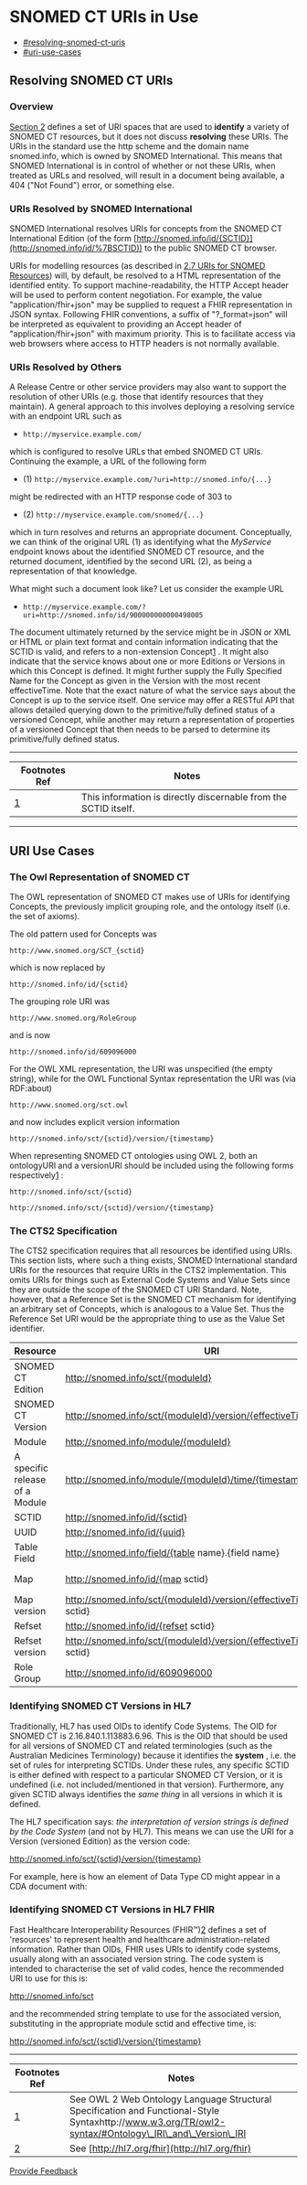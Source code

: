 # SNOMED CT URIs in Use

* [#resolving-snomed-ct-uris](./#resolving-snomed-ct-uris "mention")
* [#uri-use-cases](./#uri-use-cases "mention")

## Resolving SNOMED CT URIs

### Overview

[Section 2](../3%20snomed-ct-uris-in-use/2-SNOMED-CT-URI-Space_29951163.html) defines a set of URI spaces that are used to **identify** a variety of SNOMED CT resources, but it does not discuss **resolving** these URIs. The URIs in the standard use the http scheme and the domain name snomed.info, which is owned by SNOMED International. This means that SNOMED International is in control of whether or not these URIs, when treated as URLs and resolved, will result in a document being available, a 404 ("Not Found") error, or something else.

### URIs Resolved by SNOMED International

SNOMED International resolves URIs for concepts from the SNOMED CT International Edition (of the form [http://snomed.info/id/{SCTID}](http://snomed.info/id/%7BSCTID)) to the public SNOMED CT browser.

URIs for modelling resources (as described in [2.7 URIs for SNOMED Resources](../3%20snomed-ct-uris-in-use/2.7-URIs-for-SNOMED-Resources_106700321.html)) will, by default, be resolved to a HTML representation of the identified entity. To support machine-readability, the HTTP Accept header will be used to perform content negotiation. For example, the value "application/fhir+json" may be supplied to request a FHIR representation in JSON syntax. Following FHIR conventions, a suffix of "?\_format=json" will be interpreted as equivalent to providing an Accept header of "application/fhir+json" with maximum priority. This is to facilitate access via web browsers where access to HTTP headers is not normally available.

### URIs Resolved by Others

A Release Centre or other service providers may also want to support the resolution of other URIs (e.g. those that identify resources that they maintain). A general approach to this involves deploying a resolving service with an endpoint URL such as

* `http://myservice.example.com/`

which is configured to resolve URLs that embed SNOMED CT URIs. Continuing the example, a URL of the following form

* (1) `http://myservice.example.com/?uri=http://snomed.info/{...}`

might be redirected with an HTTP response code of 303 to

* (2) `http://myservice.example.com/snomed/{...}`

which in turn resolves and returns an appropriate document. Conceptually, we can think of the original URL (1) as identifying what the _MyService_ endpoint knows about the identified SNOMED CT resource, and the returned document, identified by the second URL (2), as being a representation of that knowledge.

What might such a document look like? Let us consider the example URL

* `http://myservice.example.com/?uri=http://snomed.info/id/900000000000498005`

The document ultimately returned by the service might be in JSON or XML or HTML or plain text format and contain information indicating that the SCTID is valid, and refers to a non-extension Concept[1](https://confluence.ihtsdotools.org/display/DOCURI/3.1+Resolving+SNOMED+CT+URIs#Footnote1) . It might also indicate that the service knows about one or more Editions or Versions in which this Concept is defined. It might further supply the Fully Specified Name for the Concept as given in the Version with the most recent effectiveTime. Note that the exact nature of what the service says about the Concept is up to the service itself. One service may offer a RESTful API that allows detailed querying down to the primitive/fully defined status of a versioned Concept, while another may return a representation of properties of a versioned Concept that then needs to be parsed to determine its primitive/fully defined status.

***

| Footnotes Ref                                                                                         | Notes                                                           |
| ----------------------------------------------------------------------------------------------------- | --------------------------------------------------------------- |
| [1](https://confluence.ihtsdotools.org/display/DOCURI/3.1+Resolving+SNOMED+CT+URIs#FootnoteMarker1-0) | This information is directly discernable from the SCTID itself. |

***

## URI Use Cases

### The Owl Representation of SNOMED CT

The OWL representation of SNOMED CT makes use of URIs for identifying Concepts, the previously implicit grouping role, and the ontology itself (i.e. the set of axioms).

The old pattern used for Concepts was

`http://www.snomed.org/SCT_{sctid}`

which is now replaced by

`http://snomed.info/id/{sctid}`

The grouping role URI was

`http://www.snomed.org/RoleGroup`

and is now

`http://snomed.info/id/609096000`

For the OWL XML representation, the URI was unspecified (the empty string), while for the OWL Functional Syntax representation the URI was (via RDF:about)

`http://www.snomed.org/sct.owl`

and now includes explicit version information

`http://snomed.info/sct/{sctid}/version/{timestamp}`

When representing SNOMED CT ontologies using OWL 2, both an ontologyURI and a versionURI should be included using the following forms respectively[1](https://confluence.ihtsdotools.org/display/DOCURI/3.2+URI+Use-Cases#Footnote1) :

`http://snomed.info/sct/{sctid}`

`http://snomed.info/sct/{sctid}/version/{timestamp}`

### The CTS2 Specification

The CTS2 specification requires that all resources be identified using URIs. This section lists, where such a thing exists, SNOMED International standard URIs for the resources that require URIs in the CTS2 implementation. This omits URIs for things such as External Code Systems and Value Sets since they are outside the scope of the SNOMED CT URI Standard. Note, however, that a Reference Set is the SNOMED CT mechanism for identifying an arbitrary set of Concepts, which is analogous to a Value Set. Thus the Reference Set URI would be the appropriate thing to use as the Value Set identifier.

| **Resource**                   | **URI**                                                                     | **Example**                                                                                                                   |
| ------------------------------ | --------------------------------------------------------------------------- | ----------------------------------------------------------------------------------------------------------------------------- |
| SNOMED CT Edition              | http://snomed.info/sct/{moduleId}                                           | http://snomed.info/sct/900000000000207008SNOMED CT International Edition                                                      |
| SNOMED CT Version              | http://snomed.info/sct/{moduleId}/version/{effectiveTime}                   | http://snomed.info/sct/900000000000207008/version/20120131SNOMED CT International January 2012 Version                        |
| Module                         | http://snomed.info/module/{moduleId}                                        | http://snomed.info/module/900000000000207008SNOMED CT Core Module (only)                                                      |
| A specific release of a Module | http://snomed.info/module/{moduleId}/time/{timestamp}                       | http://snomed.info/module/900000000000207008/time/20120131SNOMED CT Core Module (only) with respect to the timestamp 20120131 |
| SCTID                          | http://snomed.info/id/{sctid}                                               | http://snomed.info/id/449650002                                                                                               |
| UUID                           | http://snomed.info/id/{uuid}                                                | http://snomed.info/id/00000692-31c5-81a8-2e54b488c824                                                                         |
| Table Field                    | http://snomed.info/field/{table name}.{field name}                          | http://snomed.info/field/Relationship.characteristicTypeId                                                                    |
| Map                            | http://snomed.info/id/{map sctid}                                           | http://snomed.info/id/900000000000498005A map is just a reference set in a specific format                                    |
| Map version                    | http://snomed.info/sct/{moduleId}/version/{effectiveTime}/id/{map sctid}    | http://snomed.info/sct/900000000000207008/version/2012013/id/900000000000498005                                               |
| Refset                         | http://snomed.info/id/{refset sctid}                                        | http://snomed.info/id/900000000000498005                                                                                      |
| Refset version                 | http://snomed.info/sct/{moduleId}/version/{effectiveTime}/id/{refset sctid} | http://snomed.info/sct/900000000000207008/version/2012013/id/900000000000498005                                               |
| Role Group                     | http://snomed.info/id/609096000                                             | http://snomed.info/id/609096000                                                                                               |

### Identifying SNOMED CT Versions in HL7

Traditionally, HL7 has used OIDs to identify Code Systems. The OID for SNOMED CT is 2.16.840.1.113883.6.96. This is the OID that should be used for all versions of SNOMED CT and related terminologies (such as the Australian Medicines Terminology) because it identifies the **system** , i.e. the set of rules for interpreting SCTIDs. Under these rules, any specific SCTID is either defined with respect to a particular SNOMED CT Version, or it is undefined (i.e. not included/mentioned in that version). Furthermore, any given SCTID always identifies the _same thing_ in all versions in which it is defined.

The HL7 specification says: _the interpretation of version strings is defined by the Code System_ (and not by HL7). This means we can use the URI for a Version (versioned Edition) as the version code:

http://snomed.info/sct/{sctid}/version/{timestamp}

For example, here is how an element of Data Type CD might appear in a CDA document with:

### Identifying SNOMED CT Versions in HL7 FHIR

Fast Healthcare Interoperability Resources (FHIR™)[2](https://confluence.ihtsdotools.org/display/DOCURI/3.2+URI+Use-Cases#Footnote2) defines a set of 'resources' to represent health and healthcare administration-related information. Rather than OIDs, FHIR uses URIs to identify code systems, usually along with an associated version string. The code system is intended to characterise the set of valid codes, hence the recommended URI to use for this is:

http://snomed.info/sct

and the recommended string template to use for the associated version, substituting in the appropriate module sctid and effective time, is:

http://snomed.info/sct/{sctid}/version/{timestamp}

***

| Footnotes Ref                                                                              | Notes                                                                                                                                                  |
| ------------------------------------------------------------------------------------------ | ------------------------------------------------------------------------------------------------------------------------------------------------------ |
| [1](https://confluence.ihtsdotools.org/display/DOCURI/3.2+URI+Use-Cases#FootnoteMarker1-0) | See OWL 2 Web Ontology Language Structural Specification and Functional-Style Syntaxhttp://www.w3.org/TR/owl2-syntax/#Ontology\_IRI\_and\_Version\_IRI |
| [2](https://confluence.ihtsdotools.org/display/DOCURI/3.2+URI+Use-Cases#FootnoteMarker2-0) | See [http://hl7.org/fhir](http://hl7.org/fhir)                                                                                                         |

<a href="https://docs.google.com/forms/d/e/1FAIpQLScTmbZIf0UEQwYDkY27EEWBkaiYkHSbR0_9DmFrMLXoQLyL7Q/viewform?usp=pp_url&#x26;entry.1767247133=URI+Standard&#x26;entry.670899847=3%20SNOMED%20CT%20URIs%20in%20Use" class="button primary">Provide Feedback</a>
